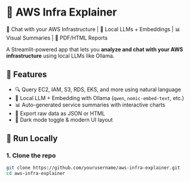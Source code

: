 # 🧠 AWS Infra Explainer

💬 Chat with your AWS Infrastructure | 🧠 Local LLMs + Embeddings | 📊 Visual Summaries | 📄 PDF/HTML Reports

A Streamlit-powered app that lets you **analyze and chat with your AWS infrastructure** using local LLMs like Ollama.

## 🔧 Features

- 🔍 Query EC2, IAM, S3, RDS, EKS, and more using natural language
- 🧠 Local LLM + Embedding with Ollama (`qwen`, `nomic-embed-text`, etc.)
- 📊 Auto-generated service summaries with interactive charts
- 📄 Export raw data as JSON or HTML
- 🌙 Dark mode toggle & modern UI layout

## 🚀 Run Locally

### 1. Clone the repo

```bash
git clone https://github.com/yourusername/aws-infra-explainer.git
cd aws-infra-explainer
